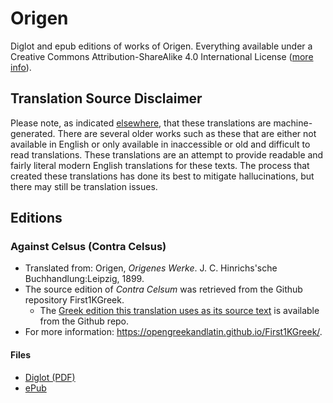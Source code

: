 # Origen
Diglot and epub editions of works of Origen. Everything available under a Creative Commons Attribution-ShareAlike 4.0 International License ([more info](https://creativecommons.org/licenses/by-sa/4.0/)).

## Translation Source Disclaimer

Please note, as indicated [elsewhere](https://github.com/AppianWayPress), that these translations are machine-generated. There are several older works such as these that are either not available in English or only available in inaccessible or old and difficult to read translations. These translations are an attempt to provide readable and fairly literal modern English translations for these texts. The process that created these translations has done its best to mitigate hallucinations, but there may still be translation issues.

## Editions

### Against Celsus (Contra Celsus)

* Translated from: Origen, _Origenes Werke_. J. C. Hinrichs'sche Buchhandlung:Leipzig, 1899.
* The source edition of _Contra Celsum_ was retrieved from the Github repository First1KGreek. 
  * The [Greek edition this translation uses as its source text](https://github.com/OpenGreekAndLatin/First1KGreek/blob/master/data/tlg2042/tlg001/tlg2042.tlg001.perseus-grc1.xml) is available from the Github repo.
* For more information: https://opengreekandlatin.github.io/First1KGreek/. 

#### Files

* [Diglot (PDF)](diglot/diglot-ContraCelsus.pdf)
* [ePub](epub/paperback-ContraCelsus.epub)
